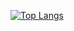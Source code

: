 [![Top Langs](https://github-readme-stats.vercel.app/api/top-langs/?username=SoheilTjk&langs_count=8)](https://github.com/anuraghazra/github-readme-stats)
